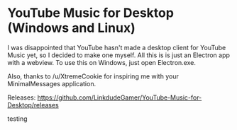 # YouTube Music for Desktop (Windows and Linux)

I was disappointed that YouTube hasn't made a desktop client for YouTube Music yet, so I decided to make one myself. All this is is just an Electron app with a webview. To use this on Windows, just open Electron.exe. 

Also, thanks to /u/XtremeCookie for inspiring me with your MinimalMessages application. 

Releases: https://github.com/LinkdudeGamer/YouTube-Music-for-Desktop/releases

testing
